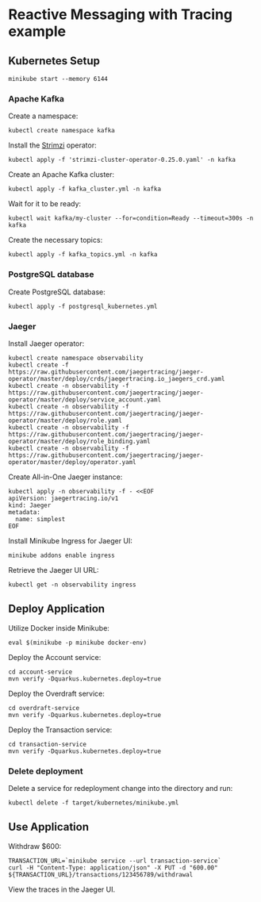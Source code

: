 # Reactive Messaging with Tracing example

## Kubernetes Setup

```shell script
minikube start --memory 6144
```

### Apache Kafka

Create a namespace:

```shell script
kubectl create namespace kafka
```

Install the  [Strimzi](https://strimzi.io/) operator:

```shell script
kubectl apply -f 'strimzi-cluster-operator-0.25.0.yaml' -n kafka
```

Create an Apache Kafka cluster:

```shell script
kubectl apply -f kafka_cluster.yml -n kafka
```

Wait for it to be ready:

```shell script
kubectl wait kafka/my-cluster --for=condition=Ready --timeout=300s -n kafka
```

Create the necessary topics:

```shell script
kubectl apply -f kafka_topics.yml -n kafka
```

### PostgreSQL database

Create PostgreSQL database:

```shell script
kubectl apply -f postgresql_kubernetes.yml
```

### Jaeger

Install Jaeger operator:

```shell script
kubectl create namespace observability
kubectl create -f https://raw.githubusercontent.com/jaegertracing/jaeger-operator/master/deploy/crds/jaegertracing.io_jaegers_crd.yaml
kubectl create -n observability -f https://raw.githubusercontent.com/jaegertracing/jaeger-operator/master/deploy/service_account.yaml
kubectl create -n observability -f https://raw.githubusercontent.com/jaegertracing/jaeger-operator/master/deploy/role.yaml
kubectl create -n observability -f https://raw.githubusercontent.com/jaegertracing/jaeger-operator/master/deploy/role_binding.yaml
kubectl create -n observability -f https://raw.githubusercontent.com/jaegertracing/jaeger-operator/master/deploy/operator.yaml
```

Create All-in-One Jaeger instance:

```shell script
kubectl apply -n observability -f - <<EOF
apiVersion: jaegertracing.io/v1
kind: Jaeger
metadata:
  name: simplest
EOF
```

Install Minikube Ingress for Jaeger UI:

```shell script
minikube addons enable ingress 
```

Retrieve the Jaeger UI URL:

```shell script
kubectl get -n observability ingress
```

## Deploy Application

Utilize Docker inside Minikube:

```shell script
eval $(minikube -p minikube docker-env)
```

Deploy the Account service:

```shell script
cd account-service
mvn verify -Dquarkus.kubernetes.deploy=true
```

Deploy the Overdraft service:

```shell script
cd overdraft-service
mvn verify -Dquarkus.kubernetes.deploy=true
```

Deploy the Transaction service:

```shell script
cd transaction-service
mvn verify -Dquarkus.kubernetes.deploy=true
```

### Delete deployment

Delete a service for redeployment change into the directory and run:

```shell script
kubectl delete -f target/kubernetes/minikube.yml
```

## Use Application

Withdraw $600:

```shell script
TRANSACTION_URL=`minikube service --url transaction-service`
curl -H "Content-Type: application/json" -X PUT -d "600.00" ${TRANSACTION_URL}/transactions/123456789/withdrawal
```

View the traces in the Jaeger UI.
